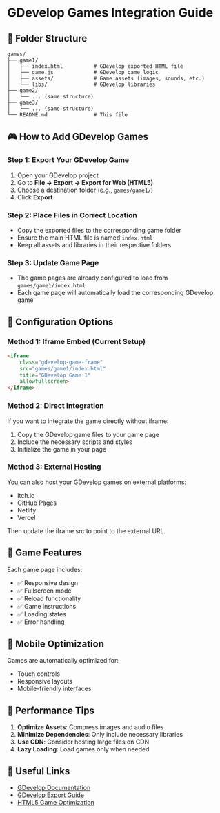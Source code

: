 # GDevelop Games Integration Guide

## 📁 Folder Structure

```
games/
├── game1/
│   ├── index.html          # GDevelop exported HTML file
│   ├── game.js             # GDevelop game logic
│   ├── assets/             # Game assets (images, sounds, etc.)
│   └── libs/               # GDevelop libraries
├── game2/
│   └── ... (same structure)
├── game3/
│   └── ... (same structure)
└── README.md               # This file
```

## 🎮 How to Add GDevelop Games

### Step 1: Export Your GDevelop Game
1. Open your GDevelop project
2. Go to **File → Export → Export for Web (HTML5)**
3. Choose a destination folder (e.g., `games/game1/`)
4. Click **Export**

### Step 2: Place Files in Correct Location
- Copy the exported files to the corresponding game folder
- Ensure the main HTML file is named `index.html`
- Keep all assets and libraries in their respective folders

### Step 3: Update Game Page
- The game pages are already configured to load from `games/game1/index.html`
- Each game page will automatically load the corresponding GDevelop game

## 🔧 Configuration Options

### Method 1: Iframe Embed (Current Setup)
```html
<iframe 
    class="gdevelop-game-frame"
    src="games/game1/index.html"
    title="GDevelop Game 1"
    allowfullscreen>
</iframe>
```

### Method 2: Direct Integration
If you want to integrate the game directly without iframe:

1. Copy the GDevelop game files to your game page
2. Include the necessary scripts and styles
3. Initialize the game in your page

### Method 3: External Hosting
You can also host your GDevelop games on external platforms:
- itch.io
- GitHub Pages
- Netlify
- Vercel

Then update the iframe src to point to the external URL.

## 🎯 Game Features

Each game page includes:
- ✅ Responsive design
- ✅ Fullscreen mode
- ✅ Reload functionality
- ✅ Game instructions
- ✅ Loading states
- ✅ Error handling

## 📱 Mobile Optimization

Games are automatically optimized for:
- Touch controls
- Responsive layouts
- Mobile-friendly interfaces

## 🚀 Performance Tips

1. **Optimize Assets**: Compress images and audio files
2. **Minimize Dependencies**: Only include necessary libraries
3. **Use CDN**: Consider hosting large files on CDN
4. **Lazy Loading**: Load games only when needed

## 🔗 Useful Links

- [GDevelop Documentation](https://docs.gdevelop-app.com/)
- [GDevelop Export Guide](https://docs.gdevelop-app.com/gdevelop5/publishing/web)
- [HTML5 Game Optimization](https://docs.gdevelop-app.com/gdevelop5/publishing/web/optimize-html5-games)
